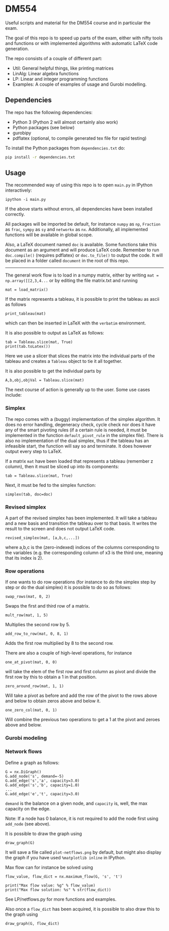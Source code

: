 # DM554

Useful scripts and material for the DM554 course and in particular the exam.

The goal of this repo is to speed up parts of the exam,
either with nifty tools and functions or with implemented algorithms with automatic LaTeX code generation.

The repo consists of a couple of different part: 

- Util: General helpful things, like printing matrices
- LinAlg: Linear algebra functions
- LP: Linear and integer programming functions
- Examples: A couple of examples of usage and Gurobi modelling.

## Dependencies

The repo has the following dependencies:
- Python 3 (Python 2 will almost certainly also work)
- Python packages (see below)
- gurobipy
- pdflatex (optional, to compile generated tex file for rapid testing)

To install the Python packages from `dependencies.txt` do:

```bash
pip install -r dependencies.txt
```

## Usage

The recommended way of using this repo is to open `main.py` in IPython interactively:

```
ipython -i main.py
```

If the above starts without errors, all dependencies have been installed correctly.

All packages will be imported be default, 
for instance `numpy` as `np`, `Fraction` as `frac`,
`sympy` as `sy` and `networkx` as `nx`.
Additionally, all implemented functions will be available in global scope.

Also, a LaTeX document named `doc` is available. Some functions take
this document as an argument and will produce LaTeX code.
Remember to run `doc.compile()` (requires pdflatex) or `doc.to_file()` to output the code.
It will be placed in a folder called `document` in the root of this repo.

---

The general work flow is to load in a numpy matrix, either by writing `mat = np.array([[2,3,4...`
or by editing the file matrix.txt and running

```
mat = load_matrix()
```

If the matrix represents a tableau, it is possible to print the tableau as ascii as follows

```
print_tableau(mat)
```

which can then be inserted in LaTeX with the `verbatim` environment.

It is also possible to output as LaTeX as follows:

```
tab = Tableau.slice(mat, True)
print(tab.toLatex())
```

Here we use a slicer that slices the matrix into the individual parts of the tableau
and creates a `Tableau` object to tie it all together.

It is also possible to get the individual parts by

```
A,b,obj,objVal = Tableau.slice(mat)
```



The next course of action is generally up to the user. Some use cases include:

### Simplex

The repo comes with a (buggy) implementation of the simplex algorithm.
It does no error handling, degeneracy check, cycle check nor does it have
any of the smart pivoting rules (if a certain rule is needed, 
it must be implemented in the function `default_pivot_rule` in the simplex file).
There is also no implementation of the dual simplex, thus if the tableau
has an infeasible start, the function will say so and terminate.
It does however output every step to LaTeX.

If a matrix `mat` have been loaded that represents a tableau (remember z column),
then it must be sliced up into its components:

```
tab = Tableau.slice(mat, True)
```

Next, it must be fed to the simplex function:

```
simplex(tab, doc=doc)
```

### Revised simplex

A part of the revised simplex has been implemented. 
It will take a tableau and a new basis and transition the tableau over to that basis.
It writes the result to the screen and does not output LaTeX code.

```
revised_simplex(mat, [a,b,c,...])
```

where a,b,c is the (zero-indexed) indices of the columns corresponding to the variables
(e.g. the corresponding column of x3 is the third one, meaning that its index is 2).

### Row operations

If one wants to do row operations (for instance to do the simplex step by step or do the dual simplex)
it is possible to do so as follows:

```
swap_rows(mat, 0, 2)
```

Swaps the first and third row of a matrix.

```
mult_row(mat, 1, 5)
```

Multiplies the second row by 5.

```
add_row_to_row(mat, 0, 8, 1)
```

Adds the first row multiplied by 8 to the second row.

There are also a couple of high-level operations, for instance

```
one_at_pivot(mat, 0, 0)
```

will take the elem of the first row and first column as pivot and divide the first row by this
to obtain a 1 in that position.

```
zero_around_row(mat, 1, 1)
```

Will take a pivot as before and add the row of the pivot to the rows above and below to obtain
zeros above and below it.

```
one_zero_col(mat, 0, 1)
```

Will combine the previous two operations to get a 1 at the pivot and zeroes above and below.


### Gurobi modeling

### Network flows

Define a graph as follows:

```
G = nx.DiGraph()
G.add_node('s', demand=-5)
G.add_edge('s','a', capacity=3.0)
G.add_edge('s','b', capacity=1.0)
...
G.add_edge('e','t', capacity=3.0)
```

`demand` is the balance on a given node, and `capacity` is, well, the max capacity on the edge.

Note: If a node has 0 balance, it is not required to add the node first using `add_node` (see above).

It is possible to draw the graph using

```
draw_graph(G)
```

It will save a file called `plot-netflows.png` by default, but might also display the graph
if you have used `%matplotlib inline` in IPython.

Max flow can for instance be solved using

```
flow_value, flow_dict = nx.maximum_flow(G, 's', 't')

print("Max flow value: %g" % flow_value)
print("Max flow solution: %s" % str(flow_dict))
```

See LP/netflows.py for more functions and examples.

Also once a `flow_dict` has been acquired, it is possible
to also draw this to the graph using

```
draw_graph(G, flow_dict)
```
